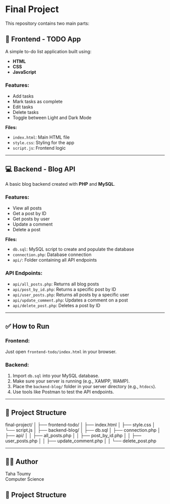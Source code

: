 # Final Project

This repository contains two main parts:

## 📌 Frontend - TODO App

A simple to-do list application built using:

- **HTML**
- **CSS**
- **JavaScript**

### Features:

- Add tasks
- Mark tasks as complete
- Edit tasks
- Delete tasks
- Toggle between Light and Dark Mode

**Files:**
- `index.html`: Main HTML file
- `style.css`: Styling for the app
- `script.js`: Frontend logic

---

## 💻 Backend - Blog API

A basic blog backend created with **PHP** and **MySQL**.

### Features:

- View all posts
- Get a post by ID
- Get posts by user
- Update a comment
- Delete a post

**Files:**
- `db.sql`: MySQL script to create and populate the database
- `connection.php`: Database connection
- `api/`: Folder containing all API endpoints

### API Endpoints:

- `api/all_posts.php`: Returns all blog posts
- `api/post_by_id.php`: Returns a specific post by ID
- `api/user_posts.php`: Returns all posts by a specific user
- `api/update_comment.php`: Updates a comment on a post
- `api/delete_post.php`: Deletes a post by ID

---

## ✅ How to Run

### Frontend:
Just open `frontend-todo/index.html` in your browser.

### Backend:
1. Import `db.sql` into your MySQL database.
2. Make sure your server is running (e.g., XAMPP, WAMP).
3. Place the `backend-blog/` folder in your server directory (e.g., `htdocs`).
4. Use tools like Postman to test the API endpoints.

---
## 📂 Project Structure
final-project/
│
├── frontend-todo/
│ ├── index.html
│ ├── style.css
│ └── script.js
│
├── backend-blog/
│ ├── db.sql
│ ├── connection.php
│ ├── api/
│ │ ├── all_posts.php
│ │ ├── post_by_id.php
│ │ ├── user_posts.php
│ │ ├── update_comment.php
│ │ └── delete_post.php

---

## 🧑‍💻 Author

Taha Toumy  
Computer Science  

## 📂 Project Structure

